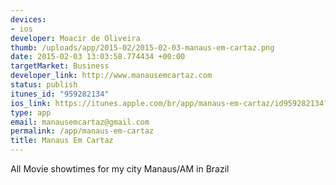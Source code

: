 ```yaml
--- 
devices: 
- ios
developer: Moacir de Oliveira
thumb: /uploads/app/2015-02/2015-02-03-manaus-em-cartaz.png
date: 2015-02-03 13:03:58.774434 +00:00
targetMarket: Business
developer_link: http://www.manausemcartaz.com
status: publish
itunes_id: "959282134"
ios_link: https://itunes.apple.com/br/app/manaus-em-cartaz/id959282134?l=pt&ls=1&mt=8
type: app
email: manausemcartaz@gmail.com
permalink: /app/manaus-em-cartaz
title: Manaus Em Cartaz
---
```


All Movie showtimes for my city Manaus/AM in Brazil
